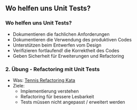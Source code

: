 <!--s-->
## Wo helfen uns Unit Tests?

<!--v-->
### Wo helfen uns Unit Tests?

* Dokumentieren die fachlichen Anforderungen <!-- .element: class="fragment" -->
* Dokumentieren die Verwendung des produktiven Codes <!-- .element: class="fragment" -->
* Unterstützen beim Entwerfen vom Design <!-- .element: class="fragment" -->
* Verifizieren fortlaufend! die Korrektheit des Codes <!-- .element: class="fragment" -->
* Geben Sicherheit für Erweiterungen und Refactoring <!-- .element: class="fragment" -->

<!--v-->
### 2. Übung - Refactoring mit Unit Tests
<!-- .slide: data-background="img/practice.svg" data-background-size="40%" -->

* Was: [Tennis Refactoring Kata](https://github.com/emilybache/Tennis-Refactoring-Kata)
* Ziele:
  * Implementierung verstehen
  * Refactoring für bessere Lesbarkeit
  * Tests müssen nicht angepasst / erweitert werden
